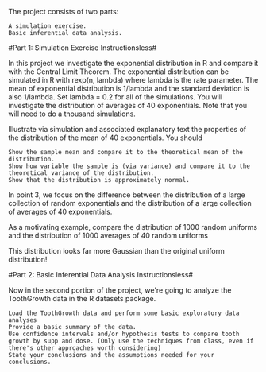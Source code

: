 The project consists of two parts:

    A simulation exercise.
    Basic inferential data analysis.

#Part 1: Simulation Exercise Instructionsless# 

In this project we investigate the exponential distribution in R and compare it with the Central Limit Theorem. The exponential distribution can be simulated in R with rexp(n, lambda) where lambda is the rate parameter. The mean of exponential distribution is 1/lambda and the standard deviation is also 1/lambda. Set lambda = 0.2 for all of the simulations. You will investigate the distribution of averages of 40 exponentials. Note that you will need to do a thousand simulations.

Illustrate via simulation and associated explanatory text the properties of the distribution of the mean of 40 exponentials. You should

    Show the sample mean and compare it to the theoretical mean of the distribution.
    Show how variable the sample is (via variance) and compare it to the theoretical variance of the distribution.
    Show that the distribution is approximately normal.

In point 3, we focus on the difference between the distribution of a large collection of random exponentials and the distribution of a large collection of averages of 40 exponentials.

As a motivating example, compare the distribution of 1000 random uniforms and the distribution of 1000 averages of 40 random uniforms

This distribution looks far more Gaussian than the original uniform distribution!



#Part 2: Basic Inferential Data Analysis Instructionsless# 

Now in the second portion of the project, we're going to analyze the ToothGrowth data in the R datasets package.

    Load the ToothGrowth data and perform some basic exploratory data analyses
    Provide a basic summary of the data.
    Use confidence intervals and/or hypothesis tests to compare tooth growth by supp and dose. (Only use the techniques from class, even if there's other approaches worth considering)
    State your conclusions and the assumptions needed for your conclusions.



